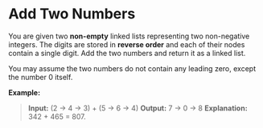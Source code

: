 # Add Two Numbers
You are given two **non-empty** linked lists representing two non-negative integers. The digits are stored in **reverse order** and each of their nodes contain a single digit. Add the two numbers and return it as a linked list.

You may assume the two numbers do not contain any leading zero, except the number 0 itself.

**Example:**

>**Input:** (2 -> 4 -> 3) + (5 -> 6 -> 4)
>**Output:** 7 -> 0 -> 8
>**Explanation:** 342 + 465 = 807.